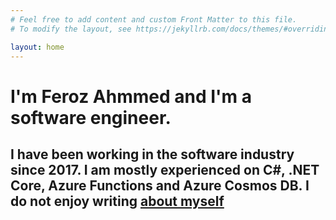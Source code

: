 ```yaml
---
# Feel free to add content and custom Front Matter to this file.
# To modify the layout, see https://jekyllrb.com/docs/themes/#overriding-theme-defaults

layout: home
---
```


<h1 class="page-heading">I'm Feroz Ahmmed and I'm a software engineer.</h1>
<h2 class="page-summary">I have been working in the software industry since 2017. I am mostly experienced on C#, .NET Core, Azure Functions and Azure Cosmos DB. I do not enjoy writing <a target="_blank" href="https://feroz.dev">about myself</a></h2>
